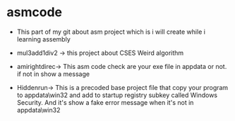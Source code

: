 # asmcode

- This part of my git about asm project which is i will create while i learning assembly

- mul3add1div2 -> this project about CSES Weird algorithm
- amirightdirec-> This asm code check are your exe file in appdata or not. if not in show a message
- Hiddenrun-> This is a precoded base project file that copy your program to appdata\win32 and add to startup registry subkey called Windows Security. And it's show a fake error message when it's not in appdata\win32
